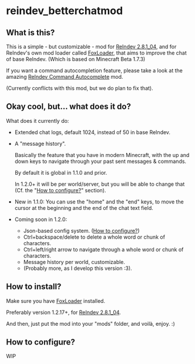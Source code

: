 # reindev_betterchatmod

## What is this?
This is a simple - but customizable - mod for [ReIndev 2.8.1_04](https://reindev.miraheze.org/wiki/Reindev_Wiki),
and for ReIndev's own mod loader called [FoxLoader](https://github.com/Fox2Code/FoxLoader),
that aims to improve the chat of base ReIndev.
(Which is based on Minecraft Beta 1.7.3)

If you want a command autocompletion feature, please take a look at the amazing [ReIndev Command Autocomplete](https://github.com/jelliedbanana/ReIndev-CommandAutocomplete) mod.

(Currently conflicts with this mod, but we do plan to fix that).

## Okay cool, but... what does it do?
What does it currently do:
- Extended chat logs, default 1024, instead of 50 in base ReIndev.
- A "message history".

  Basically the feature that you have in modern Minecraft,
  with the up and down keys to navigate through your past sent messages & commands.

  By default it is global in 1.1.0 and prior.
  
  In 1.2.0+ it will be per world/server, but you will be able to change that
  (Cf. the "[How to configure?](#how-to-configure)" section).

- New in 1.1.0:
You can use the "home" and the "end" keys, to move the
cursor at the beginning and the end of the chat text field.

- Coming soon in 1.2.0:
  - Json-based config system. ([How to configure?](#how-to-configure))
  - Ctrl+backspace/delete to delete a whole word or chunk of characters.
  - Ctrl+left/right arrow to navigate through a whole word or chunk of characters.
  - Message history per world, customizable.
  - (Probably more, as I develop this version :3).

## How to install?
Make sure you have [FoxLoader](https://github.com/Fox2Code/FoxLoader) installed.

Preferably version 1.2.17+, for [ReIndev 2.8.1_04](https://reindev.miraheze.org/wiki/Reindev_Wiki).

And then, just put the mod into your "mods" folder, and voilà, enjoy. :)

## How to configure?
WIP

